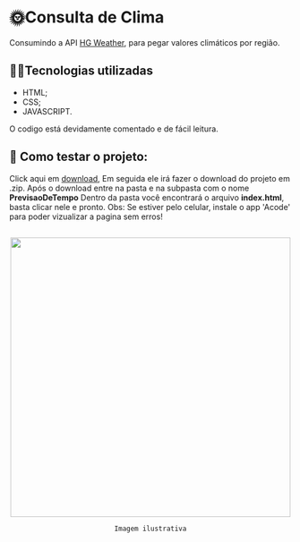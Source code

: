 # 🌞Consulta de Clima 

Consumindo a API [HG Weather](https://console.hgbrasil.com/documentation/weather),
para pegar valores climáticos por região.

## 👨‍💻Tecnologias utilizadas 

- HTML;
- CSS; 
- JAVASCRIPT.

O codigo está devidamente comentado e de fácil leitura.
## 📌 Como testar o projeto:

Click aqui em [download](https://github.com/YoungC0DE/PrevisaoDeTempo/archive/refs/heads/main.zip),
Em seguida ele irá fazer o download do projeto em .zip. Após o download entre na pasta e na subpasta com o nome **PrevisaoDeTempo**
Dentro da pasta você encontrará o arquivo **index.html**, basta clicar nele e pronto.
Obs: Se estiver pelo celular, instale o app 'Acode' para poder vizualizar a pagina sem erros!

##

<div align="center">
  <img src="https://user-images.githubusercontent.com/68437256/162634200-0002c71e-b205-4433-a785-941d3e559fb2.png" width="500">
  
  <code>Imagem ilustrativa</code>
</div>
